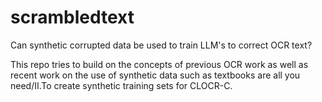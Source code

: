 # scrambledtext
Can synthetic corrupted data be used to train LLM's to correct OCR text?

This repo tries to build on the concepts of previous OCR work as well as recent work on the use of synthetic data such as textbooks are all you need/II.To create synthetic training sets for CLOCR-C.
